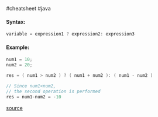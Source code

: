 
#cheatsheet #java

#### Syntax:

```java
variable = expression1 ? expression2: expression3
```

#### Example:


```java
num1 = 10;
num2 = 20;

res = ( num1 > num2 ) ? ( num1 + num2 ): ( num1 - num2 )

// Since num1<num2, 
// the second operation is performed
res = num1-num2 = -10
```

[source](https://www.geeksforgeeks.org/java-ternary-operator-with-examples/)